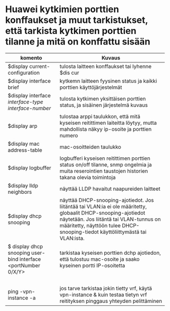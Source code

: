 # Huawei kytkimien porttien konffaukset ja muut tarkistukset, että tarkista kytkimen porttien tilanne ja mitä on konffattu sisään

| komento   |  Kuvaus | 
| ----- | ------- |
| $display current-configuration | tulosta laitteen konffaukset tai lyhenne $dis cur |
| $display interface brief | kytkemn laitteen fyysinen status ja kaikki porttien käyttöjärjestelmät |
| $display interface *interface-type interface-number*  | tulosta kytkimen yksittäisen porttien status, ja sisäinen järjestelmä kuvaus | 
| $display arp | tulostaa arppi taulukkon, että mitä kyseisen reitittimen laiteitta löytyy, mutta mahdollista näkyy ip-osoite ja porttien numero|
| $display mac address-table | mac-osoitteiden taulukko |
| $display logbuffer | logbufferi kyseisen reitittimen porttien status on/off tilanne, snmp ongelmia ja muita reserointien taustojen historien takana olevia toimintoja |
| $display  lldp neighbors | näyttää LLDP havaitut naapureiden laitteet |
| $display dhcp snooping  | näyttää DHCP-snooping-ajotiedot. Jos liitäntää tai VLAN:ia ei ole määritetty, globaalit DHCP-snooping-ajotiedot näytetään. Jos liitäntä tai VLAN-tunnus on määritetty, näyttöön tulee DHCP-snooping-tiedot käyttöliittymästä tai VLAN:ista. |
| $ display dhcp snooping user-bind interface <portNumber 0/X/Y> | tarkistaa kyseisen porttien dchp ajotiedon, että tulostuu mac-osoite ja saako kyseinen portti IP-osoitetta |
| <br> | |
| ping -vpn-instance <rf> -a <sourceIP-add> <destinationIP> | jos tarve tarkistaa jokin tietty vrf, käytä vpn-instance & kuin testaa tietyn vrf reitityksen pinggaus yhteyden pelittäminen |

